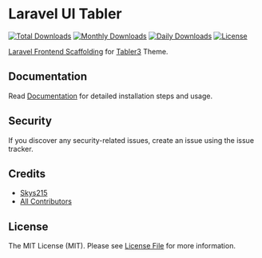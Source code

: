 # Laravel UI Tabler

[![Total Downloads](https://poser.pugx.org/skys215/laravel-ui-tabler/downloads)](https://packagist.org/packages/skys215/laravel-ui-tabler)
[![Monthly Downloads](https://poser.pugx.org/skys215/laravel-ui-tabler/d/monthly)](https://packagist.org/packages/skys215/laravel-ui-tabler)
[![Daily Downloads](https://poser.pugx.org/skys215/laravel-ui-tabler/d/daily)](https://packagist.org/packages/skys215/laravel-ui-tabler)
[![License](https://poser.pugx.org/skys215/laravel-ui-tabler/license)](https://packagist.org/packages/skys215/laravel-ui-tabler)

[Laravel Frontend Scaffolding](https://laravel.com/docs/9.x/frontend) for [Tabler3](https://www.tabler.io/) Theme.

## Documentation

Read [Documentation](https://infyom.com/open-source/laravel-ui-tabler/docs) for detailed installation steps and usage.

## Security

If you discover any security-related issues, create an issue using the issue tracker.

## Credits

- [Skys215](https://github.com/skys215)
- [All Contributors](../../contributors)

## License

The MIT License (MIT). Please see [License File](LICENSE.md) for more information.
